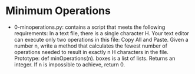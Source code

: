 # Minimum Operations

- 0-minoperations.py: contains a script that meets the following requirements:
In a text file, there is a single character H. Your text editor can execute only two operations in this file: Copy All and Paste. Given a number n, write a method that calculates the fewest number of operations needed to result in exactly n H characters in the file.
Prototype: def minOperations(n).
boxes is a list of lists.
Returns an integer.
If n is impossible to achieve, return 0.
